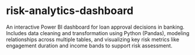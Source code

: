 # risk-analytics-dashboard
An interactive Power BI dashboard for loan approval decisions in banking. Includes data cleaning and transformation using Python (Pandas), modeling relationships across multiple tables, and visualizing key risk metrics like engagement duration and income bands to support risk assessment.
